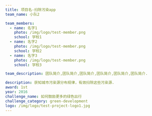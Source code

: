 ```yaml
---
title: 项目名-扫除污染app
team_name: 小队2

team_members:
  - name: 名字1
    photo: /img/logo/test-member.png
    school: 学校1
  - name: 名字2
    photo: /img/logo/test-member.png
    school: 学校2
  - name: 名字3
    photo: /img/logo/test-member.png
    school: 学校3

team_description: 团队简介,团队简介,团队简介,团队简介,团队简介,团队简介.

description: 获知城市污染源分布规律，有效扫除这些污染源.
award: 1st
year: 2016
challenge_name: 如何鼓励更多的绿色出行
challenge_category: green-development
logo: /img/logo/test-project-logo1.jpg
---
```

